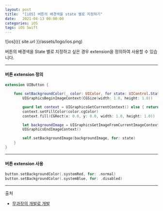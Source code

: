 ```yaml
---
layout: post
title:  "[iOS] 버튼의 배경색을 state 별로 지정하기"
date:   2021-04-13 00:00:00
categories: iOS
tags: iOS Swift
---
```


![ios]({{ site.url }}/assets/logo/ios.png)

버튼의 배경색을 State 별로 지정하고 싶은 경우 extension을 정의하여 사용할 수 있습니다.

***

#### 버튼 extension 정의

```swift
extension UIButton {

    func setBackgroundColor(_ color: UIColor, for state: UIControl.State) {
        UIGraphicsBeginImageContext(CGSize(width: 1.0, height: 1.0))

        guard let context = UIGraphicsGetCurrentContext() else { return }
        context.setFillColor(color.cgColor)
        context.fill(CGRect(x: 0.0, y: 0.0, width: 1.0, height: 1.0))

        let backgroundImage = UIGraphicsGetImageFromCurrentImageContext()
        UIGraphicsEndImageContext()

        self.setBackgroundImage(backgroundImage, for: state)
    }
}
```

***

#### 버튼 extension 사용

```swift
button.setBackgroundColor(.systemRed, for: .normal)
button.setBackgroundColor(.systemBlue, for: .disabled)
```

***

출처

- [무과장의 개발로 개발][link]

[link]: https://jmkim0213.github.io/ios/swift/ui/2019/02/05/button_background.html